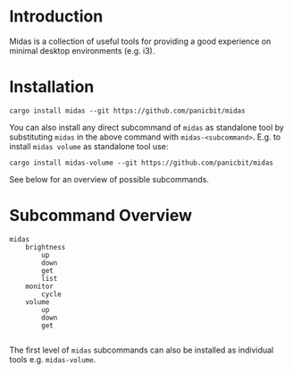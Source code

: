 # Introduction

Midas is a collection of useful tools for providing a good experience on minimal desktop environments (e.g. i3).

# Installation

```
cargo install midas --git https://github.com/panicbit/midas
```

You can also install any direct subcommand of `midas` as standalone tool by substituting `midas` in the above command with `midas-<subcommand>`.
E.g. to install `midas volume` as standalone tool use:

```
cargo install midas-volume --git https://github.com/panicbit/midas
```

See below for an overview of possible subcommands.

# Subcommand Overview

```
midas
    brightness
        up
        down
        get
        list
    monitor
        cycle
    volume
        up
        down
        get
    
```

The first level of `midas` subcommands can also be installed as individual tools e.g. `midas-volume`.